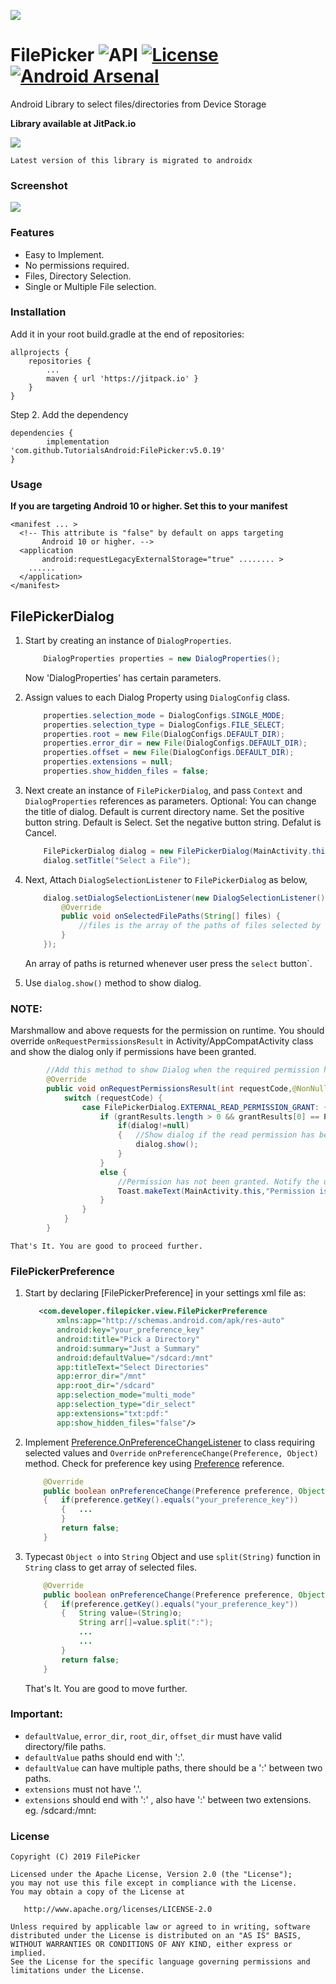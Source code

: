 ![](https://github.com/TutorialsAndroid/FilePicker/blob/master/sample/src/main/res/mipmap-xxhdpi/ic_launcher.png)

# FilePicker ![API](https://img.shields.io/badge/API-21%2B-brightgreen.svg?style=flat) [![License](https://img.shields.io/badge/License-Apache%202.0-orange.svg)](https://opensource.org/licenses/Apache-2.0) [![Android Arsenal](https://img.shields.io/badge/Android%20Arsenal-FilePicker-yellow.svg?style=flat)](https://android-arsenal.com/details/1/7663) 
Android Library to select files/directories from Device Storage

**Library available at JitPack.io**

[![](https://jitpack.io/v/TutorialsAndroid/FilePicker.svg)](https://jitpack.io/#TutorialsAndroid/FilePicker)

`Latest version of this library is migrated to androidx`

### Screenshot

![](https://github.com/TutorialsAndroid/FilePicker/blob/master/screenshots/device-2019-05-10-182300.png)

### Features

* Easy to Implement.
* No permissions required.
* Files, Directory Selection.
* Single or Multiple File selection.

### Installation

Add it in your root build.gradle at the end of repositories:

	allprojects {
		repositories {
			...
			maven { url 'https://jitpack.io' }
		}
	}
Step 2. Add the dependency

	dependencies {
	        implementation 'com.github.TutorialsAndroid:FilePicker:v5.0.19'
	}

### Usage

**If you are targeting Android 10 or higher. Set this to your manifest**
```
<manifest ... >
  <!-- This attribute is "false" by default on apps targeting
       Android 10 or higher. -->
  <application 
       android:requestLegacyExternalStorage="true" ........ >
    ......
  </application>
</manifest>
```

## FilePickerDialog
1. Start by creating an instance of `DialogProperties`.

    ```java
        DialogProperties properties = new DialogProperties();
    ```

    Now 'DialogProperties' has certain parameters.

2. Assign values to each Dialog Property using `DialogConfig` class.

    ```java
        properties.selection_mode = DialogConfigs.SINGLE_MODE;
        properties.selection_type = DialogConfigs.FILE_SELECT;
        properties.root = new File(DialogConfigs.DEFAULT_DIR);
        properties.error_dir = new File(DialogConfigs.DEFAULT_DIR);
        properties.offset = new File(DialogConfigs.DEFAULT_DIR);
        properties.extensions = null;
        properties.show_hidden_files = false;
    ```

3. Next create an instance of `FilePickerDialog`, and pass `Context` and `DialogProperties` references as parameters. Optional: You can change the title of dialog. Default is current directory name. Set the positive button string. Default is Select. Set the negative button string. Defalut is Cancel.

    ```java
        FilePickerDialog dialog = new FilePickerDialog(MainActivity.this,properties);
        dialog.setTitle("Select a File");
    ```

4.  Next, Attach `DialogSelectionListener` to `FilePickerDialog` as below,
    ```java
        dialog.setDialogSelectionListener(new DialogSelectionListener() {
            @Override
            public void onSelectedFilePaths(String[] files) {
                //files is the array of the paths of files selected by the Application User.
            }
        });
    ```
    An array of paths is returned whenever user press the `select` button`.

5. Use ```dialog.show()``` method to show dialog.

### NOTE:
Marshmallow and above requests for the permission on runtime. You should override `onRequestPermissionsResult` in Activity/AppCompatActivity class and show the dialog only if permissions have been granted.

```java
        //Add this method to show Dialog when the required permission has been granted to the app.
        @Override
        public void onRequestPermissionsResult(int requestCode,@NonNull String permissions[],@NonNull int[] grantResults) {
            switch (requestCode) {
                case FilePickerDialog.EXTERNAL_READ_PERMISSION_GRANT: {
                    if (grantResults.length > 0 && grantResults[0] == PackageManager.PERMISSION_GRANTED) {
                        if(dialog!=null)
                        {   //Show dialog if the read permission has been granted.
                            dialog.show();
                        }
                    }
                    else {
                        //Permission has not been granted. Notify the user.
                        Toast.makeText(MainActivity.this,"Permission is Required for getting list of files",Toast.LENGTH_SHORT).show();
                    }
                }
            }
        }
```

    That's It. You are good to proceed further.

### FilePickerPreference

1. Start by declaring [FilePickerPreference] in your settings xml file as:

    ```xml
       <com.developer.filepicker.view.FilePickerPreference
           xmlns:app="http://schemas.android.com/apk/res-auto"
           android:key="your_preference_key"
           android:title="Pick a Directory"
           android:summary="Just a Summary"
           android:defaultValue="/sdcard:/mnt"
           app:titleText="Select Directories"
           app:error_dir="/mnt"
           app:root_dir="/sdcard"
           app:selection_mode="multi_mode"
           app:selection_type="dir_select"
           app:extensions="txt:pdf:"
           app:show_hidden_files="false"/>
    ```

2. Implement [Preference.OnPreferenceChangeListener](https://developer.android.com/reference/android/preference/Preference.OnPreferenceChangeListener.html) to class requiring selected values and `Override` `onPreferenceChange(Preference, Object)` method. Check for preference key using [Preference](https://developer.android.com/reference/android/preference/Preference.html) reference.

    ```java
        @Override
        public boolean onPreferenceChange(Preference preference, Object o)
        {   if(preference.getKey().equals("your_preference_key"))
            {   ...
            }
            return false;
        }
    ```
3. Typecast `Object o` into `String` Object and use `split(String)` function in `String` class to get array of selected files.

    ```java
        @Override
        public boolean onPreferenceChange(Preference preference, Object o)
        {   if(preference.getKey().equals("your_preference_key"))
            {   String value=(String)o;
                String arr[]=value.split(":");
                ...
                ...
            }
            return false;
        }
    ```

    That's It. You are good to move further.

### Important:
* `defaultValue`, `error_dir`, `root_dir`, `offset_dir` must have valid directory/file paths.
* `defaultValue` paths should end with ':'.
* `defaultValue` can have multiple paths, there should be a ':' between two paths.
* `extensions` must not have '.'.
* `extensions` should end with ':' , also have ':' between two extensions.
eg. /sdcard:/mnt:

### License
    Copyright (C) 2019 FilePicker

    Licensed under the Apache License, Version 2.0 (the "License");
    you may not use this file except in compliance with the License.
    You may obtain a copy of the License at

       http://www.apache.org/licenses/LICENSE-2.0

    Unless required by applicable law or agreed to in writing, software
    distributed under the License is distributed on an "AS IS" BASIS,
    WITHOUT WARRANTIES OR CONDITIONS OF ANY KIND, either express or implied.
    See the License for the specific language governing permissions and
    limitations under the License.
